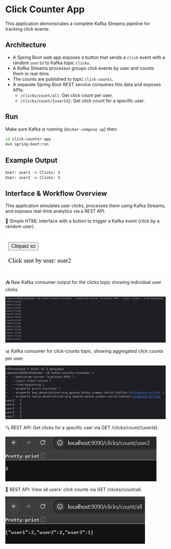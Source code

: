 # Click Counter App

This application demonstrates a complete Kafka Streams pipeline for tracking click events.

## Architecture

- A Spring Boot web app exposes a button that sends a `click` event with a random `userId` to Kafka topic `clicks`.
- A Kafka Streams processor groups click events by user and counts them in real-time.
- The counts are published to topic `click-counts`.
- A separate Spring Boot REST service consumes this data and exposes APIs:
  - `/clicks/count/all`: Get click count per user.
  - `/clicks/count/{userId}`: Get click count for a specific user.

## Run

Make sure Kafka is running (`docker-compose up`) then:

```bash
cd click-counter-app
mvn spring-boot:run
```

## Example Output

```
User: user1 -> Clicks: 3
User: user2 -> Clicks: 5
```

## Interface & Workflow Overview

This application simulates user clicks, processes them using Kafka Streams, and exposes real-time analytics via a REST API.

🔘 Simple HTML interface with a button to trigger a Kafka event (click by a random user).

![Interface](imgs/interface.png)

📥 Raw Kafka consumer output for the clicks topic showing individual user clicks.

![clicks-consumer](imgs/clicks-consumer.png)

📊 Kafka consumer for click-counts topic, showing aggregated click counts per user.

![click-counts-consumer](imgs/click-counts-consumer.png)

🔍 REST API: Get clicks for a specific user via GET /clicks/count/{userId}.

![click-count-byID](imgs/click-count-byID.png)

🧾 REST API: View all users' click counts via GET /clicks/count/all.

![click-count-all](imgs/click-count-all.png)



